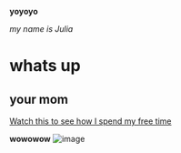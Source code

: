 **yoyoyo**

*my name is Julia*

# whats up
## your mom
[Watch this to see how I spend my free time](https://www.youtube.com/watch?v=crfrKqFp0Zg)

**wowowow**
![image](https://user-images.githubusercontent.com/95953310/149252181-83632061-b975-448c-9eff-4e7f9faf00ef.png)

